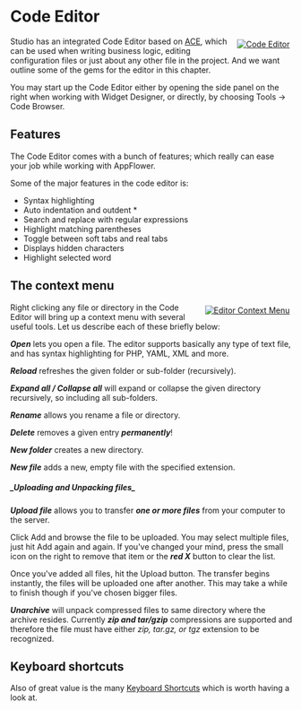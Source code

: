 # Code Editor
<div class="image_medium" style="float:right;"><a href="/uploads/book/codeeditor/code_editor.png" rel="prettyPhoto" title=""><img alt="Code Editor" src="/uploads/book/codeeditor/code_editor.png" hspace="5" vspace="5"></a></div> 	


Studio has an integrated Code Editor based on <a href="http://ace.ajax.org/">ACE</a>, which can be used when writing business logic, editing configuration files or just about any other file in the project. And we want outline some of the gems for the editor in this chapter.

You may start up the Code Editor either by opening the side panel on the right when working with Widget Designer, or directly, by choosing Tools -> Code Browser.

## Features

The Code Editor comes with a bunch of features; which really can ease your job while working with AppFlower.

Some of the major features in the code editor is:

 * Syntax highlighting
 * Auto indentation and outdent * 
 * Search and replace with regular expressions
 * Highlight matching parentheses
 * Toggle between soft tabs and real tabs
 * Displays hidden characters
 * Highlight selected word



## The context menu

<div class="image_medium" style="float:right;"><a href="/uploads/book/codeeditor/1_1context.png" rel="prettyPhoto" title=""><img alt="Editor Context Menu" src="/uploads/book/codeeditor/1_1context.png" hspace="5" vspace="5"></a></div> 	

Right clicking any file or directory in the Code Editor will bring up a context menu with several useful tools. Let us describe each of these briefly below:

***Open*** lets you open a file. The editor supports basically any type of text file, and has syntax highlighting for PHP, YAML, XML and more.

***Reload*** refreshes the given folder or sub-folder (recursively).

***Expand all / Collapse all*** will expand or collapse the given directory recursively, so including all sub-folders. 

***Rename*** allows you rename a file or directory.

***Delete*** removes a given entry ***permanently***!

***New folder*** creates a new directory.

***New file*** adds a new, empty file with the specified extension.

<h5>_Uploading and Unpacking files_</h5>

***Upload file*** allows you to transfer ***one or more files*** from your computer to the server. 

Click Add and browse the file to be uploaded. You may select multiple files, just hit Add again and again. If you've changed your mind, press the small icon on the right to remove that item or the ***red X*** button to clear the list.

Once you've added all files, hit the Upload button. The transfer begins instantly, the files will be uploaded one after another. This may take a while to finish though if you've chosen bigger files.

***Unarchive*** will unpack compressed files to same directory where the archive resides. Currently ***zip and tar/gzip*** compressions are supported and therefore the file must have either _zip, tar.gz, or tgz_ extension to be recognized. 

## Keyboard shortcuts

Also of great value is the many <a href="https://github.com/ajaxorg/ace/wiki/Default-Keyboard-Shortcuts">Keyboard Shortcuts</a> which is worth having a look at.